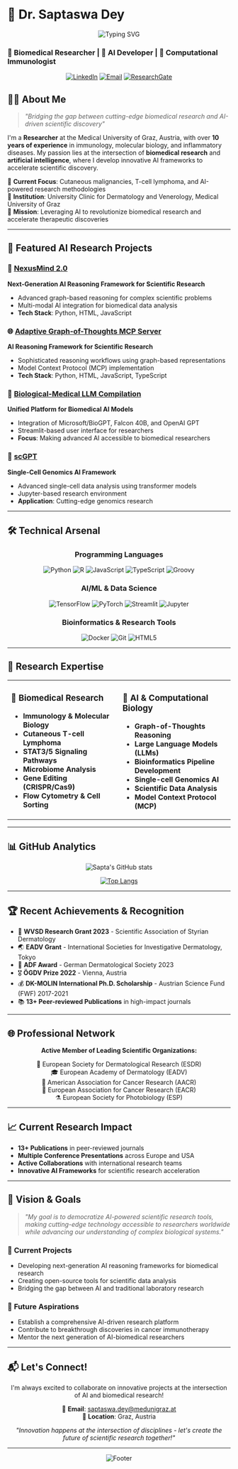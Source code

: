 # 🧬 Dr. Saptaswa Dey 

<div align="center">
  <img src="https://readme-typing-svg.demolab.com?font=Fira+Code&pause=1000&color=2F81F7&center=true&vCenter=true&width=435&lines=Biomedical+Researcher;Innovative+Problem+Solver;Computational+Biologist;Open+Source+Enthusiast;Tech+Explorer" alt="Typing SVG" />
</div>


### 🔬 Biomedical Researcher | 🧠 AI Developer | 🧬 Computational Immunologist

<div align="center">
  
[![LinkedIn](https://img.shields.io/badge/LinkedIn-0077B5?style=for-the-badge&logo=linkedin&logoColor=white)](https://linkedin.com/in/saptaswa-dey)
[![Email](https://img.shields.io/badge/Email-D14836?style=for-the-badge&logo=gmail&logoColor=white)](mailto:saptaswa.dey@medunigraz.at)
[![ResearchGate](https://img.shields.io/badge/ResearchGate-00CCBB?style=for-the-badge&logo=ResearchGate&logoColor=white)](https://www.researchgate.net/profile/Saptaswa-Dey)

</div>

## 👨‍🔬 About Me

> *"Bridging the gap between cutting-edge biomedical research and AI-driven scientific discovery"*

I'm a **Researcher** at the Medical University of Graz, Austria, with over **10 years of experience** in immunology, molecular biology, and inflammatory diseases. My passion lies at the intersection of **biomedical research** and **artificial intelligence**, where I develop innovative AI frameworks to accelerate scientific discovery.

🔬 **Current Focus**: Cutaneous malignancies, T-cell lymphoma, and AI-powered research methodologies  
🏥 **Institution**: University Clinic for Dermatology and Venerology, Medical University of Graz  
🎯 **Mission**: Leveraging AI to revolutionize biomedical research and accelerate therapeutic discoveries

---

## 🚀 Featured AI Research Projects

### 🧠 [NexusMind 2.0](https://github.com/SaptaDey/NexusMind-2.0)
**Next-Generation AI Reasoning Framework for Scientific Research**
- Advanced graph-based reasoning for complex scientific problems
- Multi-modal AI integration for biomedical data analysis
- **Tech Stack**: Python, HTML, JavaScript

### 🌐 [Adaptive Graph-of-Thoughts MCP Server](https://github.com/SaptaDey/Adaptive-Graph-of-Thoughts-MCP-server)
**AI Reasoning Framework for Scientific Research**
- Sophisticated reasoning workflows using graph-based representations
- Model Context Protocol (MCP) implementation
- **Tech Stack**: Python, HTML, JavaScript, TypeScript

### 🔬 [Biological-Medical LLM Compilation](https://github.com/SaptaDey/Biological-Medical-LLM-compilation-with-streamlit-UI)
**Unified Platform for Biomedical AI Models**
- Integration of Microsoft/BioGPT, Falcon 40B, and OpenAI GPT
- Streamlit-based user interface for researchers
- **Focus**: Making advanced AI accessible to biomedical researchers

### 🧬 [scGPT](https://github.com/SaptaDey/scGPT)
**Single-Cell Genomics AI Framework**
- Advanced single-cell data analysis using transformer models
- Jupyter-based research environment
- **Application**: Cutting-edge genomics research

---

## 🛠️ Technical Arsenal

<div align="center">

### Programming Languages
![Python](https://img.shields.io/badge/Python-3776AB?style=for-the-badge&logo=python&logoColor=white)
![R](https://img.shields.io/badge/R-276DC3?style=for-the-badge&logo=r&logoColor=white)
![JavaScript](https://img.shields.io/badge/JavaScript-F7DF1E?style=for-the-badge&logo=javascript&logoColor=black)
![TypeScript](https://img.shields.io/badge/TypeScript-007ACC?style=for-the-badge&logo=typescript&logoColor=white)
![Groovy](https://img.shields.io/badge/Groovy-4298B8?style=for-the-badge&logo=apache-groovy&logoColor=white)

### AI/ML & Data Science
![TensorFlow](https://img.shields.io/badge/TensorFlow-FF6F00?style=for-the-badge&logo=tensorflow&logoColor=white)
![PyTorch](https://img.shields.io/badge/PyTorch-EE4C2C?style=for-the-badge&logo=pytorch&logoColor=white)
![Streamlit](https://img.shields.io/badge/Streamlit-FF4B4B?style=for-the-badge&logo=streamlit&logoColor=white)
![Jupyter](https://img.shields.io/badge/Jupyter-F37626?style=for-the-badge&logo=jupyter&logoColor=white)

### Bioinformatics & Research Tools
![Docker](https://img.shields.io/badge/Docker-2496ED?style=for-the-badge&logo=docker&logoColor=white)
![Git](https://img.shields.io/badge/Git-F05032?style=for-the-badge&logo=git&logoColor=white)
![HTML5](https://img.shields.io/badge/HTML5-E34F26?style=for-the-badge&logo=html5&logoColor=white)

</div>

---

## 🎯 Research Expertise

<table>
<tr>
<td valign="top" width="50%">

### 🧬 **Biomedical Research**
- **Immunology & Molecular Biology**
- **Cutaneous T-cell Lymphoma**
- **STAT3/5 Signaling Pathways**
- **Microbiome Analysis**
- **Gene Editing (CRISPR/Cas9)**
- **Flow Cytometry & Cell Sorting**

</td>
<td valign="top" width="50%">

### 🤖 **AI & Computational Biology**
- **Graph-of-Thoughts Reasoning**
- **Large Language Models (LLMs)**
- **Bioinformatics Pipeline Development**
- **Single-cell Genomics AI**
- **Scientific Data Analysis**
- **Model Context Protocol (MCP)**

</td>
</tr>
</table>

---

## 📊 GitHub Analytics

<div align="center">

![Sapta's GitHub stats](https://github-readme-stats.vercel.app/api?username=SaptaDey&show_icons=true&theme=radical&count_private=true)

[![Top Langs](https://github-readme-stats.vercel.app/api/top-langs/?username=SaptaDey&layout=compact&theme=radical)](https://github.com/anuraghazra/github-readme-stats)


</div>

---

## 🏆 Recent Achievements & Recognition

- 🥇 **WVSD Research Grant 2023** - Scientific Association of Styrian Dermatology
- 🌏 **EADV Grant** - International Societies for Investigative Dermatology, Tokyo
- 🏅 **ADF Award** - German Dermatological Society 2023
- 🎖️ **ÖGDV Prize 2022** - Vienna, Austria
- 💰 **DK-MOLIN International Ph.D. Scholarship** - Austrian Science Fund (FWF) 2017-2021
- 📚 **13+ Peer-reviewed Publications** in high-impact journals

---

## 🌐 Professional Network

<div align="center">

**Active Member of Leading Scientific Organizations:**

🔬 European Society for Dermatological Research (ESDR)  
🎓 European Academy of Dermatology (EADV)  
🧬 American Association for Cancer Research (AACR)  
🔭 European Association for Cancer Research (EACR)  
⚗️ European Society for Photobiology (ESP)

</div>

---

## 📈 Current Research Impact

- **13+ Publications** in peer-reviewed journals
- **Multiple Conference Presentations** across Europe and USA
- **Active Collaborations** with international research teams
- **Innovative AI Frameworks** for scientific research acceleration

---

## 🎯 Vision & Goals

> *"My goal is to democratize AI-powered scientific research tools, making cutting-edge technology accessible to researchers worldwide while advancing our understanding of complex biological systems."*

### 🚀 **Current Projects**
- Developing next-generation AI reasoning frameworks for biomedical research
- Creating open-source tools for scientific data analysis
- Bridging the gap between AI and traditional laboratory research

### 🔮 **Future Aspirations**
- Establish a comprehensive AI-driven research platform
- Contribute to breakthrough discoveries in cancer immunotherapy
- Mentor the next generation of AI-biomedical researchers

---

## 📬 Let's Connect!

<div align="center">

I'm always excited to collaborate on innovative projects at the intersection of AI and biomedical research!

📧 **Email**: [saptaswa.dey@medunigraz.at](mailto:saptaswa.dey@medunigraz.at)  
🏢 **Location**: Graz, Austria  

*"Innovation happens at the intersection of disciplines - let's create the future of scientific research together!"*

</div>

---

<div align="center">
  
![Footer](https://capsule-render.vercel.app/api?type=waving&color=gradient&height=100&section=footer)

</div>

